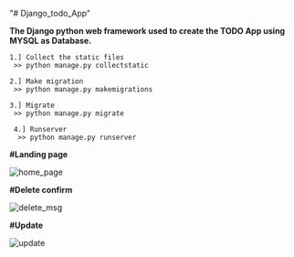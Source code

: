 "# Django_todo_App" 

**The Django python web framework used to create the TODO App using MYSQL as Database.**

```
1.] Collect the static files
 >> python manage.py collectstatic
 
2.] Make migration
 >> python manage.py makemigrations
 
3.] Migrate
 >> python manage.py migrate
 
 4.] Runserver
  >> python manage.py runserver
  ```

**#Landing page**

![home_page](https://github.com/yash2231/Django_todo_App/blob/master/screenshot/screeen_1.PNG)



**#Delete confirm**


![delete_msg](https://github.com/yash2231/Django_todo_App/blob/master/screenshot/screen_2.PNG)



**#Update**


![update](https://github.com/yash2231/Django_todo_App/blob/master/screenshot/screen_3.PNG)
